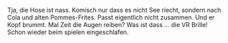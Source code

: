 Tja, die Hose ist nass. Komisch nur dass es nicht See riecht, sondern nach Cola und
alten Pommes-Frites. Passt eigentlich nicht zusammen. Und er Kopf brummt. Mal Zeit
die Augen reiben? Was ist dass ... die VR Brille! Schon wieder beim spielen
eingeschlafen.
